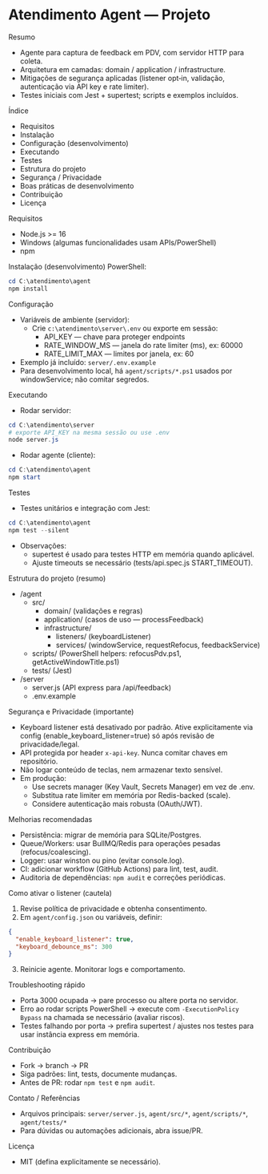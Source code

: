 # Atendimento Agent — Projeto

Resumo
- Agente para captura de feedback em PDV, com servidor HTTP para coleta.
- Arquitetura em camadas: domain / application / infrastructure.
- Mitigações de segurança aplicadas (listener opt‑in, validação, autenticação via API key e rate limiter).
- Testes iniciais com Jest + supertest; scripts e exemplos incluídos.

Índice
- Requisitos
- Instalação
- Configuração (desenvolvimento)
- Executando
- Testes
- Estrutura do projeto
- Segurança / Privacidade
- Boas práticas de desenvolvimento
- Contribuição
- Licença

Requisitos
- Node.js >= 16
- Windows (algumas funcionalidades usam APIs/PowerShell)
- npm

Instalação (desenvolvimento)
PowerShell:
```powershell
cd C:\atendimento\agent
npm install
```

Configuração
- Variáveis de ambiente (servidor):
  - Crie `c:\atendimento\server\.env` ou exporte em sessão:
    - API_KEY — chave para proteger endpoints
    - RATE_WINDOW_MS — janela do rate limiter (ms), ex: 60000
    - RATE_LIMIT_MAX — limites por janela, ex: 60
- Exemplo já incluído: `server/.env.example`
- Para desenvolvimento local, há `agent/scripts/*.ps1` usados por windowService; não comitar segredos.

Executando
- Rodar servidor:
```powershell
cd C:\atendimento\server
# exporte API_KEY na mesma sessão ou use .env
node server.js
```
- Rodar agente (cliente):
```powershell
cd C:\atendimento\agent
npm start
```

Testes
- Testes unitários e integração com Jest:
```powershell
cd C:\atendimento\agent
npm test --silent
```
- Observações:
  - supertest é usado para testes HTTP em memória quando aplicável.
  - Ajuste timeouts se necessário (tests/api.spec.js START_TIMEOUT).

Estrutura do projeto (resumo)
- /agent
  - src/
    - domain/        (validações e regras)
    - application/   (casos de uso — processFeedback)
    - infrastructure/
      - listeners/   (keyboardListener)
      - services/    (windowService, requestRefocus, feedbackService)
  - scripts/         (PowerShell helpers: refocusPdv.ps1, getActiveWindowTitle.ps1)
  - tests/           (Jest)
- /server
  - server.js        (API express para /api/feedback)
  - .env.example

Segurança e Privacidade (importante)
- Keyboard listener está desativado por padrão. Ative explicitamente via config (enable_keyboard_listener=true) só após revisão de privacidade/legal.
- API protegida por header `x-api-key`. Nunca comitar chaves em repositório.
- Não logar conteúdo de teclas, nem armazenar texto sensível.
- Em produção:
  - Use secrets manager (Key Vault, Secrets Manager) em vez de .env.
  - Substitua rate limiter em memória por Redis-backed (scale).
  - Considere autenticação mais robusta (OAuth/JWT).

Melhorias recomendadas
- Persistência: migrar de memória para SQLite/Postgres.
- Queue/Workers: usar BullMQ/Redis para operações pesadas (refocus/coalescing).
- Logger: usar winston ou pino (evitar console.log).
- CI: adicionar workflow (GitHub Actions) para lint, test, audit.
- Auditoria de dependências: `npm audit` e correções periódicas.

Como ativar o listener (cautela)
1. Revise política de privacidade e obtenha consentimento.
2. Em `agent/config.json` ou variáveis, definir:
```json
{
  "enable_keyboard_listener": true,
  "keyboard_debounce_ms": 300
}
```
3. Reinicie agente. Monitorar logs e comportamento.

Troubleshooting rápido
- Porta 3000 ocupada -> pare processo ou altere porta no servidor.
- Erro ao rodar scripts PowerShell -> execute com `-ExecutionPolicy Bypass` na chamada se necessário (avaliar riscos).
- Testes falhando por porta -> prefira supertest / ajustes nos testes para usar instância express em memória.

Contribuição
- Fork → branch → PR
- Siga padrões: lint, tests, documente mudanças.
- Antes de PR: rodar `npm test` e `npm audit`.

Contato / Referências
- Arquivos principais: `server/server.js`, `agent/src/*`, `agent/scripts/*`, `agent/tests/*`
- Para dúvidas ou automações adicionais, abra issue/PR.

Licença
- MIT (defina explicitamente se necessário).